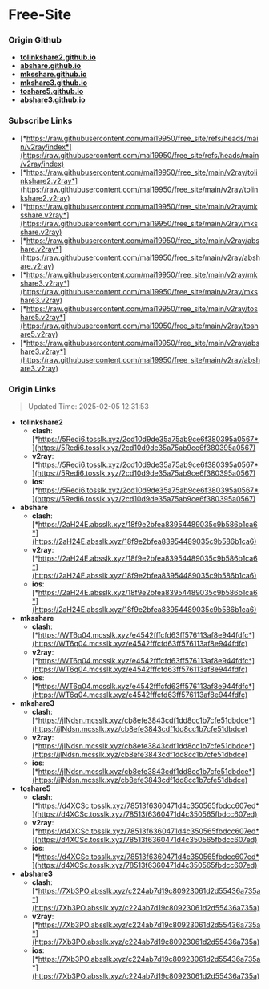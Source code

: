 # Free-Site

### Origin Github

- [**tolinkshare2.github.io**](https://github.com/tolinkshare2/tolinkshare2.github.io)
- [**abshare.github.io**](https://github.com/abshare/abshare.github.io)
- [**mksshare.github.io**](https://github.com/mksshare/mksshare.github.io)
- [**mkshare3.github.io**](https://github.com/mkshare3/mkshare3.github.io)
- [**toshare5.github.io**](https://github.com/toshare5/toshare5.github.io)
- [**abshare3.github.io**](https://github.com/abshare3/abshare3.github.io)

### Subscribe Links

- [*https://raw.githubusercontent.com/mai19950/free_site/refs/heads/main/v2ray/index*](https://raw.githubusercontent.com/mai19950/free_site/refs/heads/main/v2ray/index)
- [*https://raw.githubusercontent.com/mai19950/free_site/main/v2ray/tolinkshare2.v2ray*](https://raw.githubusercontent.com/mai19950/free_site/main/v2ray/tolinkshare2.v2ray)
- [*https://raw.githubusercontent.com/mai19950/free_site/main/v2ray/mksshare.v2ray*](https://raw.githubusercontent.com/mai19950/free_site/main/v2ray/mksshare.v2ray)
- [*https://raw.githubusercontent.com/mai19950/free_site/main/v2ray/abshare.v2ray*](https://raw.githubusercontent.com/mai19950/free_site/main/v2ray/abshare.v2ray)
- [*https://raw.githubusercontent.com/mai19950/free_site/main/v2ray/mkshare3.v2ray*](https://raw.githubusercontent.com/mai19950/free_site/main/v2ray/mkshare3.v2ray)
- [*https://raw.githubusercontent.com/mai19950/free_site/main/v2ray/toshare5.v2ray*](https://raw.githubusercontent.com/mai19950/free_site/main/v2ray/toshare5.v2ray)
- [*https://raw.githubusercontent.com/mai19950/free_site/main/v2ray/abshare3.v2ray*](https://raw.githubusercontent.com/mai19950/free_site/main/v2ray/abshare3.v2ray)

### Origin Links

> Updated Time: 2025-02-05 12:31:53

- **tolinkshare2**
  - **clash**: [*https://5Redi6.tosslk.xyz/2cd10d9de35a75ab9ce6f380395a0567*](https://5Redi6.tosslk.xyz/2cd10d9de35a75ab9ce6f380395a0567)
  - **v2ray**: [*https://5Redi6.tosslk.xyz/2cd10d9de35a75ab9ce6f380395a0567*](https://5Redi6.tosslk.xyz/2cd10d9de35a75ab9ce6f380395a0567)
  - **ios**: [*https://5Redi6.tosslk.xyz/2cd10d9de35a75ab9ce6f380395a0567*](https://5Redi6.tosslk.xyz/2cd10d9de35a75ab9ce6f380395a0567)
- **abshare**
  - **clash**: [*https://2aH24E.absslk.xyz/18f9e2bfea83954489035c9b586b1ca6*](https://2aH24E.absslk.xyz/18f9e2bfea83954489035c9b586b1ca6)
  - **v2ray**: [*https://2aH24E.absslk.xyz/18f9e2bfea83954489035c9b586b1ca6*](https://2aH24E.absslk.xyz/18f9e2bfea83954489035c9b586b1ca6)
  - **ios**: [*https://2aH24E.absslk.xyz/18f9e2bfea83954489035c9b586b1ca6*](https://2aH24E.absslk.xyz/18f9e2bfea83954489035c9b586b1ca6)
- **mksshare**
  - **clash**: [*https://WT6q04.mcsslk.xyz/e4542fffcfd63ff576113af8e944fdfc*](https://WT6q04.mcsslk.xyz/e4542fffcfd63ff576113af8e944fdfc)
  - **v2ray**: [*https://WT6q04.mcsslk.xyz/e4542fffcfd63ff576113af8e944fdfc*](https://WT6q04.mcsslk.xyz/e4542fffcfd63ff576113af8e944fdfc)
  - **ios**: [*https://WT6q04.mcsslk.xyz/e4542fffcfd63ff576113af8e944fdfc*](https://WT6q04.mcsslk.xyz/e4542fffcfd63ff576113af8e944fdfc)
- **mkshare3**
  - **clash**: [*https://jINdsn.mcsslk.xyz/cb8efe3843cdf1dd8cc1b7cfe51dbdce*](https://jINdsn.mcsslk.xyz/cb8efe3843cdf1dd8cc1b7cfe51dbdce)
  - **v2ray**: [*https://jINdsn.mcsslk.xyz/cb8efe3843cdf1dd8cc1b7cfe51dbdce*](https://jINdsn.mcsslk.xyz/cb8efe3843cdf1dd8cc1b7cfe51dbdce)
  - **ios**: [*https://jINdsn.mcsslk.xyz/cb8efe3843cdf1dd8cc1b7cfe51dbdce*](https://jINdsn.mcsslk.xyz/cb8efe3843cdf1dd8cc1b7cfe51dbdce)
- **toshare5**
  - **clash**: [*https://d4XCSc.tosslk.xyz/78513f6360471d4c350565fbdcc607ed*](https://d4XCSc.tosslk.xyz/78513f6360471d4c350565fbdcc607ed)
  - **v2ray**: [*https://d4XCSc.tosslk.xyz/78513f6360471d4c350565fbdcc607ed*](https://d4XCSc.tosslk.xyz/78513f6360471d4c350565fbdcc607ed)
  - **ios**: [*https://d4XCSc.tosslk.xyz/78513f6360471d4c350565fbdcc607ed*](https://d4XCSc.tosslk.xyz/78513f6360471d4c350565fbdcc607ed)
- **abshare3**
  - **clash**: [*https://7Xb3PO.absslk.xyz/c224ab7d19c80923061d2d55436a735a*](https://7Xb3PO.absslk.xyz/c224ab7d19c80923061d2d55436a735a)
  - **v2ray**: [*https://7Xb3PO.absslk.xyz/c224ab7d19c80923061d2d55436a735a*](https://7Xb3PO.absslk.xyz/c224ab7d19c80923061d2d55436a735a)
  - **ios**: [*https://7Xb3PO.absslk.xyz/c224ab7d19c80923061d2d55436a735a*](https://7Xb3PO.absslk.xyz/c224ab7d19c80923061d2d55436a735a)
